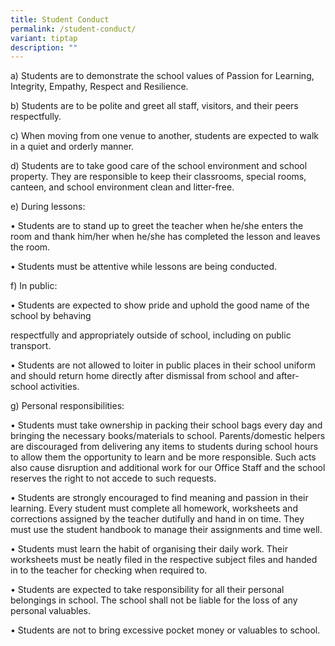 ```yaml
---
title: Student Conduct
permalink: /student-conduct/
variant: tiptap
description: ""
---
```

<p>a) Students are to demonstrate the school values of Passion for Learning,
Integrity, Empathy, Respect and Resilience.</p>
<p>b) Students are to be polite and greet all staff, visitors, and their
peers respectfully.</p>
<p>c) When moving from one venue to another, students are expected to walk
in a quiet and orderly manner.</p>
<p>d) Students are to take good care of the school environment and school
property. They are responsible to keep their classrooms, special rooms,
canteen, and school environment clean and litter-free.</p>
<p>e) During lessons:</p>
<p>• Students are to stand up to greet the teacher when he/she enters the
room and thank him/her when he/she has completed the lesson and leaves
the room.</p>
<p>• Students must be attentive while lessons are being conducted.</p>
<p>f) In public:</p>
<p>• Students are expected to show pride and uphold the good name of the
school by behaving</p>
<p>respectfully and appropriately outside of school, including on public
transport.</p>
<p>• Students are not allowed to loiter in public places in their school
uniform and should return home directly after dismissal from school and
after-school activities.</p>
<p>g) Personal responsibilities:</p>
<p>• Students must take ownership in packing their school bags every day
and bringing the necessary books/materials to school. Parents/domestic
helpers are discouraged from delivering any items to students during school
hours to allow them the opportunity to learn and be more responsible. Such
acts also cause disruption and additional work for our Office Staff and
the school reserves the right to not accede to such requests.</p>
<p>• Students are strongly encouraged to find meaning and passion in their
learning. Every student must complete all homework, worksheets and corrections
assigned by the teacher dutifully and hand in on time. They must use the
student handbook to manage their assignments and time well.</p>
<p>• Students must learn the habit of organising their daily work. Their
worksheets must be neatly filed in the respective subject files and handed
in to the teacher for checking when required to.</p>
<p>• Students are expected to take responsibility for all their personal
belongings in school. The school shall not be liable for the loss of any
personal valuables.</p>
<p>• Students are not to bring excessive pocket money or valuables to school.</p>